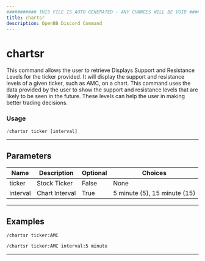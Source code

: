 ```yaml
---
########### THIS FILE IS AUTO GENERATED - ANY CHANGES WILL BE VOID ###########
title: chartsr
description: OpenBB Discord Command
---
```


# chartsr

This command allows the user to retrieve Displays Support and Resistance Levels for the ticker provided. It will display the support and resistance levels of a given ticker, such as AMC, on a chart. This command uses the data provided by the user to show the support and resistance levels that are likely to be seen in the future. These levels can help the user in making better trading decisions.

### Usage

```python wordwrap
/chartsr ticker [interval]
```

---

## Parameters

| Name | Description | Optional | Choices |
| ---- | ----------- | -------- | ------- |
| ticker | Stock Ticker | False | None |
| interval | Chart Interval | True | 5 minute (5), 15 minute (15) |


---

## Examples

```
/chartsr ticker:AMC
```
```
/chartsr ticker:AMC interval:5 minute
```

---
